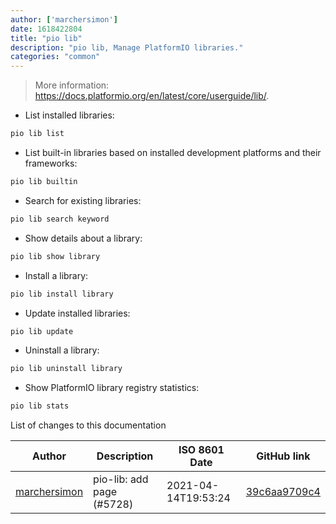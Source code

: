 ```yaml
---
author: ['marchersimon']
date: 1618422804
title: "pio lib"
description: "pio lib, Manage PlatformIO libraries."
categories: "common"
---
```

> More information: <https://docs.platformio.org/en/latest/core/userguide/lib/>.

- List installed libraries:

```bash
pio lib list
```

- List built-in libraries based on installed development platforms and their frameworks:

```bash
pio lib builtin
```

- Search for existing libraries:

```bash
pio lib search keyword
```

- Show details about a library:

```bash
pio lib show library
```

- Install a library:

```bash
pio lib install library
```

- Update installed libraries:

```bash
pio lib update
```

- Uninstall a library:

```bash
pio lib uninstall library
```

- Show PlatformIO library registry statistics:

```bash
pio lib stats
```
List of changes to this documentation


Author | Description | ISO 8601 Date | GitHub link
------|-----|-----|-----
[marchersimon](mailto:50295997+marchersimon@users.noreply.github.com) | pio-lib: add page (#5728) | 2021-04-14T19:53:24 | [39c6aa9709c4](https://github.com/tldr-pages/tldr/commit/39c6aa9709c4f00c68551f3b7a87799b5c89f592)

